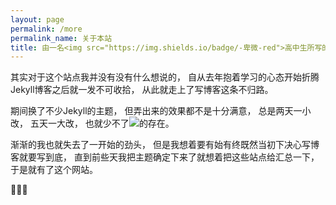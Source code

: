```yaml
---
layout: page
permalink: /more
permalink_name: 关于本站
title: 由一名<img src="https://img.shields.io/badge/-卑微-red">高中生所写的简介
---
```

其实对于这个站点我并没有没有什么想说的，
自从去年抱着学习的心态开始折腾Jekyll博客之后就一发不可收拾，
从此就走上了写博客这条不归路。

期间换了不少Jekyll的主题，
但弄出来的效果都不是十分满意，
总是两天一小改，
五天一大改，
也就少不了<img src="https://img.shields.io/badge/-BUG-yellow">的存在。

渐渐的我也就失去了一开始的劲头，
但是我想着要有始有终既然当初下决心写博客就要写到底，
直到前些天我把主题确定下来了就想着把这些站点给汇总一下，
于是就有了这个网站。

🌚🌚🌚
